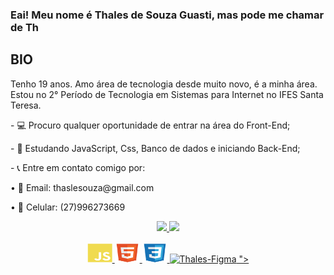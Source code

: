 ### Eai! Meu nome é Thales de Souza Guasti, mas pode me chamar de Th
  
  ## BIO

  <div>
  <p>Tenho 19 anos. Amo área de tecnologia desde muito novo, é a minha área. Estou no 2° Período de Tecnologia em Sistemas para Internet no IFES Santa Teresa.</p>
  <p>- 💻 Procuro qualquer oportunidade de entrar na área do Front-End;</p>
  <p>- 📍 Estudando JavaScript, Css, Banco de dados e iniciando Back-End;</p>
  <p>- 📞 Entre em contato comigo por:</p>
    <p>• 📧 Email: thaslesouza@gmail.com</p>
    <p>• 📱 Celular: (27)996273669</p>
  </div>
  <div align="center">
  <a href="https://github.com/tthtails">
  <img height="180em" src="https://github-readme-stats.vercel.app/api?username=tthtails&show_icons=true&theme=dark&include_all_commits=true&count_private=true"/>
  <img height="180em" src="https://github-readme-stats.vercel.app/api/top-langs/?username=tthtails&layout=compact&langs_count=7&theme=dark"/>
</div>
  
<div align="center"><br>
  <img alt="Thales-Js" height="30" width="40" src="https://raw.githubusercontent.com/devicons/devicon/master/icons/javascript/javascript-plain.svg">
  <img alt="Thales-HTML" height="30" width="40" src="https://raw.githubusercontent.com/devicons/devicon/master/icons/html5/html5-original.svg">
  <img alt="Thales-CSS" height="30" width="40" src="https://raw.githubusercontent.com/devicons/devicon/master/icons/css3/css3-original.svg">
  <img alt="Thales-Figma" height="30" width="40" src="<img src="https://cdn.jsdelivr.net/gh/devicons/devicon/icons/figma/figma-original.svg" />
          ">
</div>
